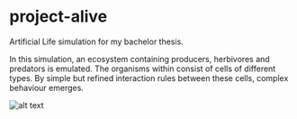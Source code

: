 # project-alive
Artificial Life simulation for my bachelor thesis.

In this simulation, an ecosystem containing producers, herbivores and predators is emulated. The organisms within consist of cells of different types. By simple but refined interaction rules between these cells, complex behaviour emerges.

![alt text](https://github.com/samfemboeck/project-alive/blob/master/Alife.jpg?raw=true)


